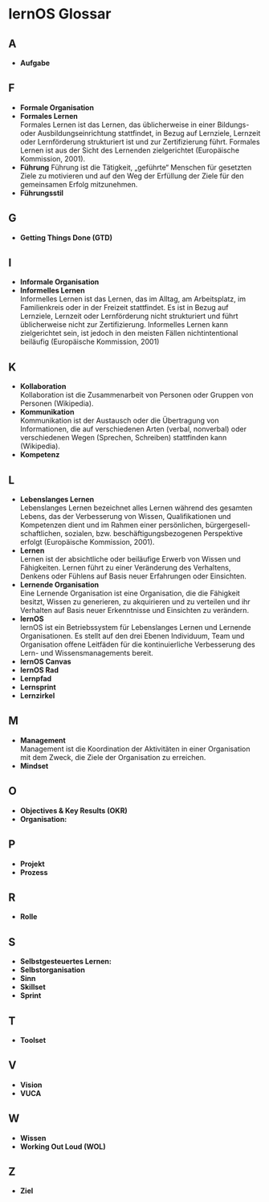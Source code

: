 # lernOS Glossar
## A
* **Aufgabe**

## F
* **Formale Organisation**
* **Formales Lernen**<br/>Formales Lernen ist das Lernen, das üblicherweise in einer Bildungs- oder Ausbildungseinrichtung stattfindet, in Bezug auf Lernziele, Lernzeit oder Lernförderung strukturiert ist und zur Zertifizierung führt. Formales Lernen ist aus der Sicht des Lernenden zielgerichtet (Europäische Kommission, 2001).
* **Führung** Führung ist die Tätigkeit, „geführte“ Menschen für gesetzten Ziele zu motivieren und auf den Weg der Erfüllung der Ziele für den gemeinsamen Erfolg mitzunehmen.
* **Führungsstil**

## G
* **Getting Things Done (GTD)**

## I
* **Informale Organisation**
* **Informelles Lernen**<br/>Informelles Lernen ist das Lernen, das im Alltag, am Arbeitsplatz, im Familienkreis oder in der Freizeit stattfindet. Es ist in Bezug auf Lernziele, Lernzeit oder Lernförderung nicht strukturiert und führt üblicherweise nicht zur Zertifizierung. Informelles Lernen kann zielgerichtet sein, ist jedoch in den meisten Fällen nichtintentional beiläufig (Europäische Kommission, 2001)

## K
* **Kollaboration**<br/>Kollaboration ist die Zusammenarbeit von Personen oder Gruppen von Personen (Wikipedia).
* **Kommunikation**<br/>Kommunikation ist der Austausch oder die Übertragung von Informationen, die auf verschiedenen Arten (verbal, nonverbal) oder verschiedenen Wegen (Sprechen, Schreiben) stattfinden kann (Wikipedia).
* **Kompetenz**

## L
* **Lebenslanges Lernen**<br/>Lebenslanges Lernen bezeichnet alles Lernen während des gesamten Lebens, das der Verbesserung von Wissen, Qualifikationen und Kompetenzen dient und im Rahmen einer persönlichen, bürgergesell- schaftlichen, sozialen, bzw. beschäftigungsbezogenen Perspektive erfolgt (Europäische Kommission, 2001).
* **Lernen**<br/>Lernen ist der absichtliche oder beiläufige Erwerb von Wissen und Fähigkeiten. Lernen führt zu einer Veränderung des Verhaltens, Denkens oder Fühlens auf Basis neuer Erfahrungen oder Einsichten.
* **Lernende Organisation**<br/>Eine Lernende Organisation ist eine Organisation, die die Fähigkeit besitzt, Wissen zu generieren, zu akquirieren und zu verteilen und ihr Verhalten auf Basis neuer Erkenntnisse und Einsichten zu verändern.
* **lernOS**<br/>lernOS ist ein Betriebssystem für Lebenslanges Lernen und Lernende Organisationen. Es stellt auf den drei Ebenen Individuum, Team und Organisation offene Leitfäden für die kontinuierliche Verbesserung des Lern- und Wissensmanagements bereit.
* **lernOS Canvas**
* **lernOS Rad**
* **Lernpfad**
* **Lernsprint**
* **Lernzirkel**

## M
* **Management**<br/>Management ist die Koordination der Aktivitäten in einer Organisation mit dem Zweck, die Ziele der Organisation zu erreichen.
* **Mindset**

## O
* **Objectives & Key Results (OKR)**
* **Organisation:**

## P
* **Projekt**
* **Prozess**

## R
* **Rolle**

## S
* **Selbstgesteuertes Lernen:**
* **Selbstorganisation**
* **Sinn**
* **Skillset**
* **Sprint**

## T
* **Toolset**

## V
* **Vision**
* **VUCA**

## W
* **Wissen**
* **Working Out Loud (WOL)**

## Z
* **Ziel**
